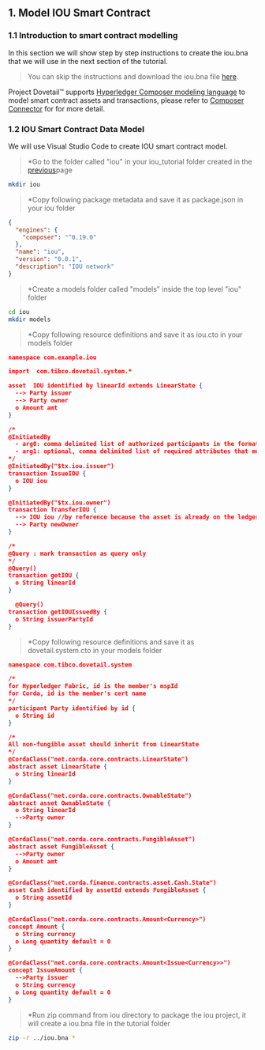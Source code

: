 ## 1. Model IOU Smart Contract

### 1.1 Introduction to smart contract modelling

In this section we will show step by step instructions to create the iou.bna that we will use in the next section of the tutorial.

> You can skip the instructions and download the iou.bna file [here](tutorials/iou/iou.bna).

Project Dovetail™ supports [Hyperledger Composer modeling language](https://hyperledger.github.io/composer/v0.19/reference/cto_language.html) to model smart contract assets and transactions, please refer to [Composer Connector](https://github.com/TIBCOSoftware/dovetail-contrib/tree/master/SmartContract/connector/composer) for for more detail.

### 1.2 IOU Smart Contract Data Model
We will use Visual Studio Code to create IOU smart contract model.

>*Go to the folder called "iou" in your iou_tutorial folder created in the [previous](ch02-01-iou-tutorial.md)page

```bash
mkdir iou
```

>*Copy following package metadata and save it as package.json in your iou folder

```json
{
  "engines": {
    "composer": "^0.19.0"
  },
  "name": "iou",
  "version": "0.0.1",
  "description": "IOU network"
}
```

>*Create a models folder called "models" inside the top level "iou" folder

```bash
cd iou
mkdir models
```

>*Copy following resource definitions and save it as iou.cto in your models folder

```json
namespace com.example.iou

import  com.tibco.dovetail.system.*

asset  IOU identified by linearId extends LinearState {
  --> Party issuer
  --> Party owner
  o Amount amt
}

/*
@InitiatedBy
  - arg0: comma delimited list of authorized participants in the format of $tx.path.to.participant, or * for any participant
  - arg1: optional, comma delimited list of required attributes that must exist in the initiator's certificate in the format of name=value.
*/
@InitiatedBy("$tx.iou.issuer")
transaction IssueIOU {
  o IOU iou
}

@InitiatedBy("$tx.iou.owner")
transaction TransferIOU {
  --> IOU iou //by reference because the asset is already on the ledger
  --> Party newOwner
}

/* 
@Query : mark transaction as query only
*/
@Query()
transaction getIOU {
  o String linearId
}

  @Query()
transaction getIOUIssuedBy {
  o String issuerPartyId
}
```

>*Copy following resource definitions and save it as dovetail.system.cto in your models folder

```json
namespace com.tibco.dovetail.system

/*
for Hyperledger Fabric, id is the member's mspId
for Corda, id is the member's cert name
*/
participant Party identified by id {
  o String id
}

/*
All non-fungible asset should inherit from LinearState
*/
@CordaClass("net.corda.core.contracts.LinearState")
abstract asset LinearState {
  o String linearId
}

@CordaClass("net.corda.core.contracts.OwnableState")
abstract asset OwnableState {
  o String linearId
  -->Party owner
}

@CordaClass("net.corda.core.contracts.FungibleAsset")
abstract asset FungibleAsset {
  -->Party owner
  o Amount amt
}

@CordaClass("net.corda.finance.contracts.asset.Cash.State")
asset Cash identified by assetId extends FungibleAsset {  
  o String assetId
}

@CordaClass("net.corda.core.contracts.Amount<Currency>")
concept Amount {
  o String currency
  o Long quantity default = 0
}

@CordaClass("net.corda.core.contracts.Amount<Issue<Currency>>")
concept IssueAmount {
  -->Party issuer
  o String currency
  o Long quantity default = 0
}
```

>*Run zip command from iou directory to package the iou project, it will create a iou.bna file in the tutorial folder

```bash
zip -r ../iou.bna *
```
